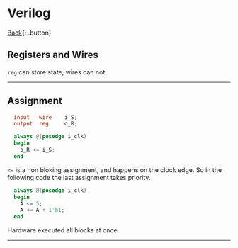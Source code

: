 # Verilog

[Back](./digital-design.md){: .button}

## Registers and Wires

`reg` can store state, wires can not.

---

## Assignment

```v
  input   wire    i_S;
  output  reg     o_R;

  always @(posedge i_clk)
  begin
    o_R <= i_S;
  end
```

`<=` is a non bloking assignment, and happens on the clock edge. So in the following code the last assignment takes priority.

```v
  always @(posedge i_clk)
  begin
    A <= 5;
    A <= A + 1'b1;
  end
```

Hardware executed all blocks at once.

---

##
